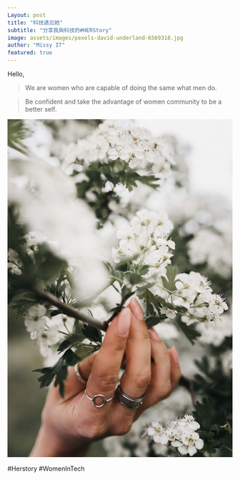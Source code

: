 ```yaml
---
Layout: post
title: "科技遇见她"
subtitle: "分享我與科技的#HERStory"
image: assets/images/pexels-david-underland-6569318.jpg
author: "Missy IT"
featured: true
---
```


Hello, 
>We are women who are capable of doing the same what men do.

>Be confident and take the advantage of women community to be a better self.

![002](../assets/images/pexels-monica-turlui-7137553.jpg)

#Herstory #WomenInTech
